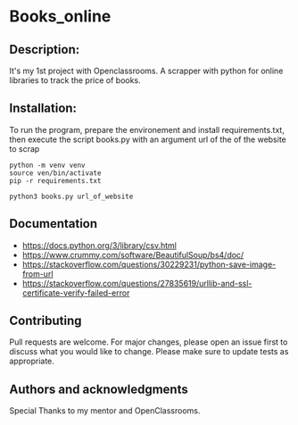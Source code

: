 # Books_online

## Description:
It's my 1st project with Openclassrooms.
A scrapper with python for online libraries to track the price of books.

## Installation:

To run the program, prepare the environement and install requirements.txt, then execute the script books.py with an argument url of the of the website to scrap

```
python -m venv venv
source ven/bin/activate
pip -r requirements.txt
```
```
python3 books.py url_of_website
```

## Documentation
- https://docs.python.org/3/library/csv.html
- https://www.crummy.com/software/BeautifulSoup/bs4/doc/
- https://stackoverflow.com/questions/30229231/python-save-image-from-url
- https://stackoverflow.com/questions/27835619/urllib-and-ssl-certificate-verify-failed-error


## Contributing
Pull requests are welcome. For major changes, please open an issue first to discuss what you would like to change.
Please make sure to update tests as appropriate.


## Authors and acknowledgments
Special Thanks to my mentor and OpenClassrooms.
